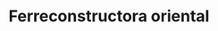 ---
title: "Ferreconstructora oriental"
url: /puerto-la-cruz/ferreconstructora-oriental/
shop: Eisenwaren
---